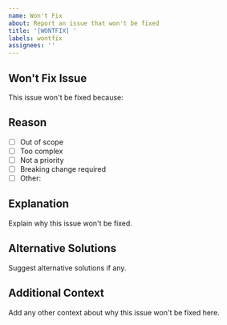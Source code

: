 ```yaml
---
name: Won't Fix
about: Report an issue that won't be fixed
title: '[WONTFIX] '
labels: wontfix
assignees: ''
---
```


## Won't Fix Issue
This issue won't be fixed because:

## Reason
- [ ] Out of scope
- [ ] Too complex
- [ ] Not a priority
- [ ] Breaking change required
- [ ] Other: 

## Explanation
Explain why this issue won't be fixed.

## Alternative Solutions
Suggest alternative solutions if any.

## Additional Context
Add any other context about why this issue won't be fixed here.
